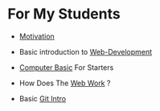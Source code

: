 # For My Students

* [Motivation](Motivation.md)

* Basic introduction to [Web-Development](WebDevIntro_001.md)

* [Computer Basic](ComputerBasicForStarters.md) For Starters 

* How Does The [Web Work](HDTWW.md) ?  

* Basic [Git Intro](BGI.md)

